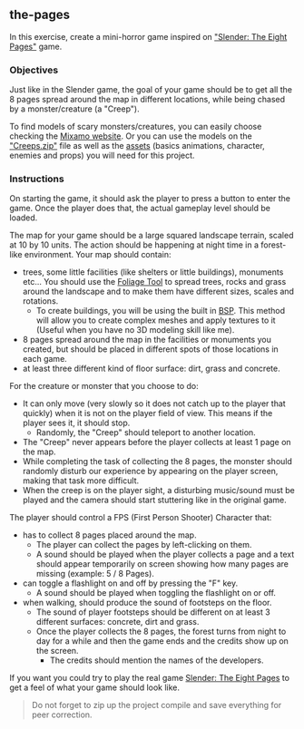 ## the-pages

In this exercise, create a mini-horror game inspired on ["Slender: The Eight Pages"](https://en.wikipedia.org/wiki/Slender:_The_Eight_Pages) game.

### Objectives

Just like in the Slender game, the goal of your game should be to get all the 8 pages spread around the map in different locations, while being chased by a monster/creature (a "Creep").

To find models of scary monsters/creatures, you can easily choose checking the [Mixamo website](https://www.mixamo.com/#/). Or you can use the models on the ["Creeps.zip"](https://assets.01-edu.org/Unreal-Engine-Projects/ThePages/Creeps.zip) file as well as the [assets](https://assets.01-edu.org/Unreal-Engine-Projects/ThePages/ThePages.zip) (basics animations, character, enemies and props) you will need for this project.

### Instructions

On starting the game, it should ask the player to press a button to enter the game. Once the player does that, the actual gameplay level should be loaded.

The map for your game should be a large squared landscape terrain, scaled at 10 by 10 units. The action should be happening at night time in a forest-like environment. Your map should contain:

- trees, some little facilities (like shelters or little buildings), monuments etc... You should use the [Foliage Tool](https://docs.unrealengine.com/en-US/BuildingWorlds/Foliage/index.html) to spread trees, rocks and grass around the landscape and to make them have different sizes, scales and rotations.
  - To create buildings, you will be using the built in [BSP](https://www.worldofleveldesign.com/categories/ue4/bsp-01-what-is-bsp.php). This method will allow you to create complex meshes and apply textures to it (Useful when you have no 3D modeling skill like me).
- 8 pages spread around the map in the facilities or monuments you created, but should be placed in different spots of those locations in each game.
- at least three different kind of floor surface: dirt, grass and concrete.

For the creature or monster that you choose to do:

- It can only move (very slowly so it does not catch up to the player that quickly) when it is not on the player field of view. This means if the player sees it, it should stop.
  - Randomly, the "Creep" should teleport to another location.
- The "Creep" never appears before the player collects at least 1 page on the map.
- While completing the task of collecting the 8 pages, the monster should randomly disturb our experience by appearing on the player screen, making that task more difficult.
- When the creep is on the player sight, a disturbing music/sound must be played and the camera should start stuttering like in the original game.

The player should control a FPS (First Person Shooter) Character that:

- has to collect 8 pages placed around the map.
  - The player can collect the pages by left-clicking on them.
  - A sound should be played when the player collects a page and a text should appear temporarily on screen showing how many pages are missing (example: 5 / 8 Pages).
- can toggle a flashlight on and off by pressing the "F" key.
  - A sound should be played when toggling the flashlight on or off.
- when walking, should produce the sound of footsteps on the floor.
  - The sound of player footsteps should be different on at least 3 different surfaces: concrete, dirt and grass.
  - Once the player collects the 8 pages, the forest turns from night to day for a while and then the game ends and the credits show up on the screen.
    - The credits should mention the names of the developers.

If you want you could try to play the real game [Slender: The Eight Pages](https://pt.wikipedia.org/wiki/Slender:_The_Eight_Pages) to get a feel of what your game should look like.

> Do not forget to zip up the project compile and save everything for peer correction.
